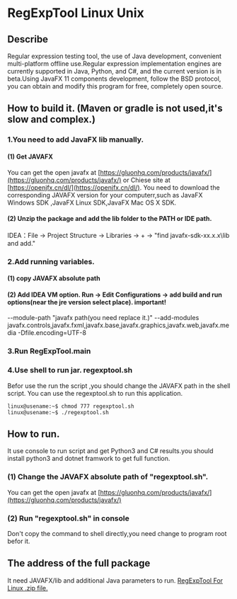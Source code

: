 # RegExpTool Linux Unix

## Describe
Regular expression testing tool, the use of Java development, convenient multi-platform offline use.Regular expression implementation engines are currently supported in Java, Python, and C#, and the current version is in beta.Using JavaFX 11 components development, follow the BSD protocol, you can obtain and modify this program for free, completely open source.

## How to build it. (Maven or gradle is not used,it's slow and complex.)
### 1.You need to add JavaFX lib manually.
#### (1) Get JAVAFX
You can get the open javafx at [https://gluonhq.com/products/javafx/](https://gluonhq.com/products/javafx/)
or Chiese site at [https://openjfx.cn/dl/](https://openjfx.cn/dl/).
You need to download the corresponding JAVAFX version for your computerr,such as JavaFX Windows SDK ,JavaFX Linux SDK,JavaFX Mac OS X SDK.
#### (2) Unzip the package and add the lib folder to the PATH or IDE path.
IDEA：File -> Project Structure -> Libraries -> + -> "find javafx-sdk-xx.x.x\lib and add."
### 2.Add running variables.
#### (1) copy JAVAFX absolute path
#### (2) Add IDEA VM option. Run -> Edit Configurations -> add build and run options(near the jre version select place). important!
--module-path "javafx path(you need replace it.)" --add-modules javafx.controls,javafx.fxml,javafx.base,javafx.graphics,javafx.web,javafx.media -Dfile.encoding=UTF-8
### 3.Run RegExpTool.main
### 4.Use shell to run jar. regexptool.sh
Befor use the run the script ,you should change the JAVAFX path in the shell script.
You can use the regexptool.sh to run this application. 
```console
linux@usename:~$ chmod 777 regexptool.sh
linux@usename:~$ ./regexptool.sh
```

## How to run.
It use console to run script and get Python3 and C# results.you should install python3 and dotnet framwork to get full function.
### (1) Change the JAVAFX absolute path of "regexptool.sh". 
You can get the open javafx at [https://gluonhq.com/products/javafx/](https://gluonhq.com/products/javafx/)
### (2) Run "regexptool.sh" in console
Don't copy the command to shell directly,you need change to program root befor it.
## The address of the full package
It need JAVAFX/lib and additional Java parameters  to run.
[RegExpTool For Linux .zip file.](https://codeload.github.com/sketchdee/RegExpTool-Linux/zip/main)
